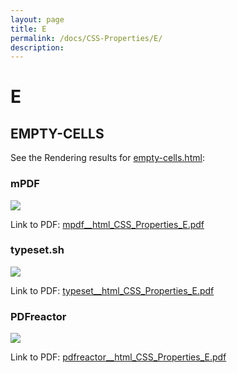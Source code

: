 ```yaml
---
layout: page
title: E
permalink: /docs/CSS-Properties/E/
description: 
---
```


# E



## EMPTY-CELLS

See the Rendering results for [empty-cells.html](/html/CSS%20Properties/E/empty-cells.html):

### mPDF
![](mpdf__html_CSS_Properties_E.png) 

Link to PDF: [mpdf__html_CSS_Properties_E.pdf](mpdf__html_CSS_Properties_E.pdf)

### typeset.sh
![](typeset__html_CSS_Properties_E.png) 

Link to PDF: [typeset__html_CSS_Properties_E.pdf](typeset__html_CSS_Properties_E.pdf)

### PDFreactor
![](pdfreactor__html_CSS_Properties_E.png) 

Link to PDF: [pdfreactor__html_CSS_Properties_E.pdf](pdfreactor__html_CSS_Properties_E.pdf)


